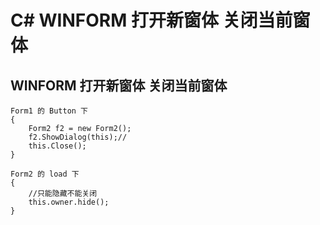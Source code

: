 # C# WINFORM 打开新窗体 关闭当前窗体


<!--more-->

## WINFORM 打开新窗体 关闭当前窗体

```CSharp
Form1 的 Button 下
{
    Form2 f2 = new Form2();
    f2.ShowDialog(this);//
    this.Close();
}

Form2 的 load 下
{
    //只能隐藏不能关闭
    this.owner.hide();
}
```


